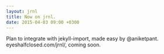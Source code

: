 ```yaml
---
layout: jrnl
title: Now on jrnl.
date: 2015-04-03 09:00 +0300
---
```


Plan to integrate with jekyll-import, made easy by @aniketpant. eyeshalfclosed.com/jrnl/, coming soon.
